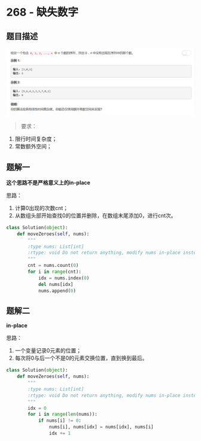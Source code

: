 # 268 - 缺失数字

## 题目描述
![problem](images/268.png)

>要求：  
1. 限行时间复杂度；
2. 常数额外空间；

## 题解一
**这个思路不是严格意义上的in-place**  

思路：  
1. 计算0出现的次数cnt；
2. 从数组头部开始查找0的位置并删除，在数组末尾添加0，进行cnt次。

```python
class Solution(object):
    def moveZeroes(self, nums):
        """
        :type nums: List[int]
        :rtype: void Do not return anything, modify nums in-place instead.
        """
        cnt = nums.count(0)
        for i in range(cnt):
        	idx = nums.index(0)
        	del nums[idx]
        	nums.append(0)
```

## 题解二
**in-place**  

思路：  
1. 一个变量记录0元素的位置；
2. 每次将0与后一个不是0的元素交换位置，直到换到最后。

```python
class Solution(object):
    def moveZeroes(self, nums):
        """
        :type nums: List[int]
        :rtype: void Do not return anything, modify nums in-place instead.
        """
        idx = 0
        for i in range(len(nums)):
        	if nums[i] != 0:
        		nums[i], nums[idx] = nums[idx], nums[i]
        		idx += 1
```